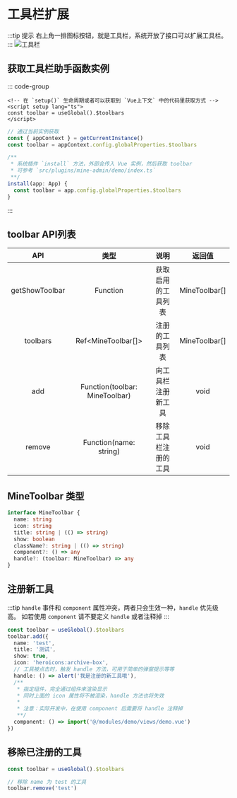 # 工具栏扩展

:::tip 提示
右上角一排图标按钮，就是工具栏，系统开放了接口可以扩展工具栏。
:::
![工具栏](https://s21.ax1x.com/2024/10/24/pAwKsvq.jpg)

## 获取工具栏助手函数实例

::: code-group

```vue [useGlobal() 方式]
<!-- 在 `setup()` 生命周期或者可以获取到 `Vue上下文` 中的代码里获取方式 -->
<script setup lang="ts">
const toolbar = useGlobal().$toolbars
</script>
```

```ts [通过 Vue 实例获取]
// 通过当前实例获取
const { appContext } = getCurrentInstance()
const toolbar = appContext.config.globalProperties.$toolbars

```

```ts [插件内获取方法]
/**
 * 系统插件 `install` 方法，外部会传入 Vue 实例，然后获取 toolbar
 * 可参考 `src/plugins/mine-admin/demo/index.ts`
 **/
install(app: App) {
  const toolbar = app.config.globalProperties.$toolbars
}
```
:::

## toolbar API列表
|       API        |               类型               |     说明     |      返回值       |
|:----------------:|:------------------------------:|:----------:|:--------------:|
|  getShowToolbar  |            Function            | 获取启用的工具列表  | MineToolbar[]  |
|     toolbars     |       Ref<MineToolbar[]>       |  注册的工具列表   | MineToolbar[]  |
|  add  | Function(toolbar: MineToolbar) | 向工具栏注册新工具  |      void      |
|  remove  |     Function(name: string)     | 移除工具栏注册的工具 |      void      |

## MineToolbar 类型
```ts
interface MineToolbar {
  name: string
  icon: string
  title: string | (() => string)
  show: boolean
  className?: string | (() => string)
  component?: () => any
  handle?: (toolbar: MineToolbar) => any
}
```
## 注册新工具

:::tip
`handle` 事件和 `component` 属性冲突，两者只会生效一种，`handle` 优先级高。
如若使用 `component` 请不要定义 `handle` 或者注释掉
:::

```ts
const toolbar = useGlobal().$toolbars
toolbar.add({
  name: 'test',
  title: '测试',
  show: true,
  icon: 'heroicons:archive-box',
  // 工具被点击时，触发 handle 方法，可用于简单的弹窗提示等等
  handle: () => alert('我是注册的新工具哦'),
  /**
   * 指定组件，完全通过组件来渲染显示
   * 同时上面的 icon 属性将不被渲染，handle 方法也将失效
   * 
   * 注意：实际开发中，在使用 component 后需要将 handle 注释掉
   **/
  component: () => import('@/modules/demo/views/demo.vue')
})
```

## 移除已注册的工具

```ts
const toolbar = useGlobal().$toolbars

// 移除 name 为 test 的工具
toolbar.remove('test')
```